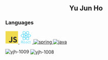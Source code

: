 <h2 align="center">Yu Jun Ho</h2>
<h3 align="left" I’m currently learning JavaScript, React, Spring,Java </h3>
<h3 align="left">Languages</h3>
<p align="left"> 
   <a href="https://developer.mozilla.org/en-US/docs/Web/JavaScript" target="_blank" rel="noreferrer"> <img src="https://raw.githubusercontent.com/devicons/devicon/master/icons/javascript/javascript-original.svg" alt="javascript" width="40" height="40"/> </a> 
    <a href="https://reactjs.org/" target="_blank" rel="noreferrer"> <img src="https://raw.githubusercontent.com/devicons/devicon/master/icons/react/react-original-wordmark.svg" alt="react" width="40" height="40"/> </a>
   <a href="https://spring.io/" target="_blank" rel="noreferrer"> <img src="https://www.vectorlogo.zone/logos/springio/springio-icon.svg" alt="spring" width="40" height="40"/> </a>
    <a href="https://www.oracle.com/kr/java/" target="_blank" rel="noreferrer"> <img src="https://www.vectorlogo.zone/logos/java/java-icon.svg" alt="java" width="40" height="40"/> </a> 
<p><img align="left" src="https://github-readme-stats.vercel.app/api/top-langs?username=yjh-1008&show_icons=true&locale=en&layout=compact" alt="yjh-1009" /></p>
<p>&nbsp;<img align="center" src="https://github-readme-stats.vercel.app/api?username=yjh-1008&show_icons=true&locale=en" alt="yjh-1008" /></p>
